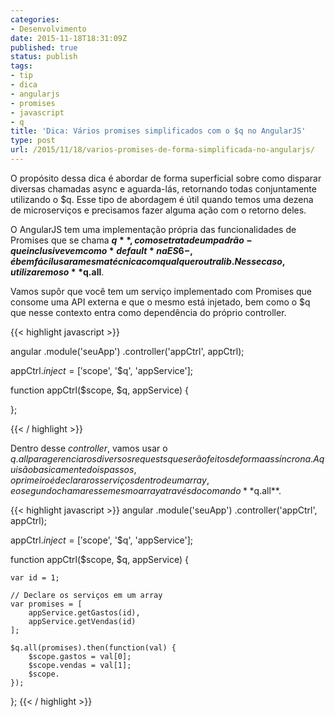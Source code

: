 ```yaml
---
categories:
- Desenvolvimento
date: 2015-11-18T18:31:09Z
published: true
status: publish
tags:
- tip
- dica
- angularjs
- promises
- javascript
- q
title: 'Dica: Vários promises simplificados com o $q no AngularJS'
type: post
url: /2015/11/18/varios-promises-de-forma-simplificada-no-angularjs/
---
```


O propósito dessa dica é abordar de forma superficial sobre como disparar diversas chamadas async e aguarda-lás, retornando todas conjuntamente utilizando o $q. Esse tipo de abordagem é útil quando temos uma dezena de microserviços e precisamos fazer alguma ação com o retorno deles.

O AngularJS tem uma implementação própria das funcionalidades de Promises que se chama **$q**, como se trata de um padrão - que inclusive vem como *default* na ES6 -, é bem fácil usar a mesma técnica com qualquer outra lib. Nesse caso, utilizaremos o **$q.all**.

Vamos supôr que você tem um serviço implementado com Promises que consome uma API externa  e que o mesmo está injetado, bem como o $q que nesse contexto entra como dependência do próprio controller.

{{< highlight javascript >}}

angular
    .module('seuApp')
    .controller('appCtrl', appCtrl);

appCtrl.$inject = ['$scope', '$q', 'appService'];

function appCtrl($scope, $q, appService) {

};

{{< / highlight >}}

Dentro desse *controller*, vamos usar o $q.all para gerenciar os diversos requests que serão feitos de forma assíncrona. Aqui são basicamente dois passos, o primeiro é declarar os serviços dentro de um array, e o segundo chamar esse mesmo array através do comando **$q.all**.

{{< highlight javascript >}}
angular
    .module('seuApp')
    .controller('appCtrl', appCtrl);

appCtrl.$inject = ['$scope', '$q', 'appService'];

function appCtrl($scope, $q, appService) {

    var id = 1;

    // Declare os serviços em um array
    var promises = [
        appService.getGastos(id),
        appService.getVendas(id)
    ];

    $q.all(promises).then(function(val) {
        $scope.gastos = val[0];
        $scope.vendas = val[1];
        $scope.
    });
};
{{< / highlight >}}
